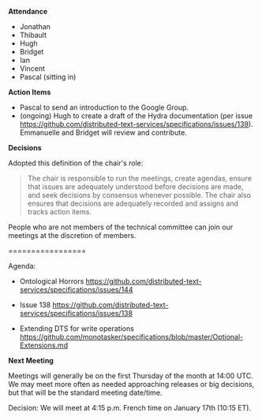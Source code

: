 **Attendance**

- Jonathan
- Thibault
- Hugh
- Bridget
- Ian
- Vincent
- Pascal  (sitting in)

**Action Items**

* Pascal to send an introduction to the Google Group.
* (ongoing) Hugh to create a draft of the Hydra documentation (per issue https://github.com/distributed-text-services/specifications/issues/139). Emmanuelle and Bridget will review and contribute.

**Decisions**

Adopted this definition of the chair's role:

> The chair is responsible to run the meetings, create agendas, ensure that issues are adequately understood before decisions are made, and seek decisions by consensus whenever possible. The chair also ensures that decisions are adequately recorded and assigns and tracks action items.

People who are not members of the technical committee can join our meetings at the discretion of members.

=================

Agenda:

* Ontological Horrors
https://github.com/distributed-text-services/specifications/issues/144

* Issue 138
https://github.com/distributed-text-services/specifications/issues/138

* Extending DTS for write operations
https://github.com/monotasker/specifications/blob/master/Optional-Extensions.md

**Next Meeting**

Meetings will generally be on the first Thursday of the month at 14:00 UTC. We may meet more often as needed approaching releases or big decisions, but that will be the standard meeting date/time.

Decision:  We will meet at 4:15 p.m. French time on January 17th (10:15 ET).
